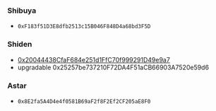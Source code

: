 ### Shibuya
* `0xF183f51D3E8dfb2513c15B046F848D4a68bd3F5D`

### Shiden
* [0x20044438CfaF684e251d1FfC70f999291D49e9a7](https://blockscout.com/shiden/address/0x20044438CfaF684e251d1FfC70f999291D49e9a7/transactions)
* upgradable 0x25257be737210F72DA4F51aCB66903A7520e59d6
### Astar
* `0x8E2fa5A4D4e4f0581B69aF2f8F2Ef2CF205aE8F0`
